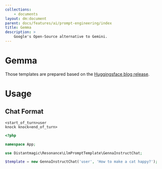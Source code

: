 ```yaml
---
collections: 
    - documents
layout: dm:document
parent: docs/features/ai/prompt-engineering/index
title: Gemma
description: >
    Google's Open-Source alternative to Gemini.
---
```


# Gemma

Those templates are prepared based on the 
[Huggingsface blog release](https://huggingface.co/blog/gemma#prompt-format).

# Usage

## Chat Format

```
<start_of_turn>user
knock knock<end_of_turn>
```

```php
<?php

namespace App;

use Distantmagic\Resonance\LlmPromptTemplate\GennaInstructChat;

$template = new GennaInstructChat('user', 'How to make a cat happy?');
```
